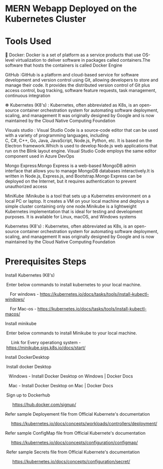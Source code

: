 # MERN Webapp Deployed on the Kubernetes Cluster

# Tools Used
🐳 Docker: Docker is a set of platform as a service products that use OS-level virtualization to deliver software in packages called containers.The software that hosts the containers is called Docker Engine

GitHub :GitHub is a platform and cloud-based service for software development and version control using Git, allowing developers to store and manage their code. It provides the distributed version control of Git plus access control, bug tracking, software feature requests, task management, continuous integration

☸️ Kubernetes (K8's) : Kubernetes, often abbreviated as K8s, is an open-source container orchestration system for automating software deployment, scaling, and management It was originally designed by Google and is now maintained by the Cloud Native Computing Foundation

Visuals studio : Visual Studio Code is a source-code editor that can be used with a variety of programming languages, including C, C#, C++, Go, Java, JavaScript, Node.js, Python, etc. It is based on the Electron framework.Which is used to develop Node.js web applications that run on the Blink layout engine. Visual Studio Code employs the same editor component used in Azure DevOps

Mongo Express:Mongo Express is a web-based MongoDB admin interface that allows you to manage MongoDB databases interactively.It is written in Node.js, Express.js, and Bootstrap.Mongo Express can be deployed on the Internet, but it requires authentication to prevent unauthorized access

MiniKube :Minikube is a tool that sets up a Kubernetes environment on a local PC or laptop. It creates a VM on your local machine and deploys a simple cluster containing only one node.Minikube is a lightweight Kubernetes implementation that is ideal for testing and development purposes. It is available for Linux, macOS, and Windows systems

Kubernetes (K8's) : Kubernetes, often abbreviated as K8s, is an open-source container orchestration system for automating software deployment, scaling, and management It was originally designed by Google and is now maintained by the Cloud Native Computing Foundation


# Prerequisites Steps

Install Kubernetes (K8's)

 Enter below commands to install kubernetes to your local machine.

    For windows - https://kubernetes.io/docs/tasks/tools/install-kubectl-windows/

    For Mac-os - https://kubernetes.io/docs/tasks/tools/install-kubectl-macos/

Install minikube

 Enter below commands to install Minikube to your local machine.

     Link for Every operationg system - https://minikube.sigs.k8s.io/docs/start/

Install DockerDesktop

 Install docker Desktop 

   Windows - Install Docker Desktop on Windows | Docker Docs

   Mac - Install Docker Desktop on Mac | Docker Docs

 Sign up to Dockerhub

      https://hub.docker.com/signup/


 Refer sample Deployement file from Official Kubernete's documentation

     https://kubernetes.io/docs/concepts/workloads/controllers/deployment/

Refer sample ConfigMap file from Official Kubernete's documentation

     https://kubernetes.io/docs/concepts/configuration/configmap/

 Refer sample Secrets file from Official Kubernete's documentation

      https://kubernetes.io/docs/concepts/configuration/secret/     

         

    
